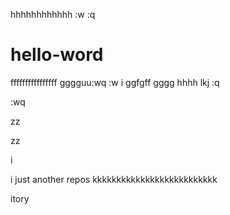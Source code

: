 hhhhhhhhhhhh
:w
:q
# hello-word
ffffffffffffffff
gggguu:wq
:w
i
ggfgff
gggg
hhhh
lkj
:q




:wq









zz


zz


i



i
just another repos
kkkkkkkkkkkkkkkkkkkkkkkkkk





itory
